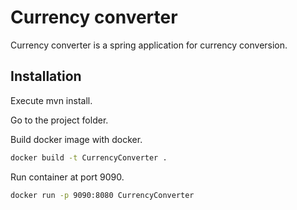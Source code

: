 # Currency converter

Currency converter is a spring application for currency conversion.

## Installation

Execute mvn install.

Go to the project folder.

Build docker image with docker.

```bash
docker build -t CurrencyConverter .
```

Run container at port 9090.

```bash
docker run -p 9090:8080 CurrencyConverter
```